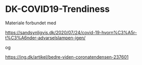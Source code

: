 # DK-COVID19-Trendiness

Materiale forbundet med 

https://sandsynligvis.dk/2020/07/24/covid-19-hvorn%C3%A5r-t%C3%A6nder-advarselslampen-igen/

og

https://ing.dk/artikel/bedre-viden-coronatendensen-237601

